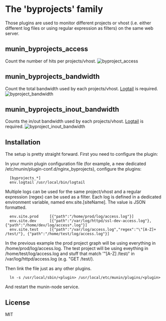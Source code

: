 # The 'byprojects' family
Those plugins are used to monitor different projects or vhost (i.e. either different log files or using regular expression as filters) on the same web server.

## munin_byprojects_access
Count the number of hits per projects/vhost.
![byproject_access](https://www.mantor.org/~northox/misc/munin-plugins/nginx_byprojects_access1-month.png "byproject_access")

## munin_byprojects_bandwidth
Count the total bandwidth used by each projects/vhost. [Logtail](https://www.fourmilab.ch/webtools/logtail/) is required.
![byproject_bandwidth](https://www.mantor.org/~northox/misc/munin-plugins/apache_byprojects_bandwidth-month.png "byproject_bandwidth")

## munin_byprojects_inout_bandwidth
Counts the in/out bandwidth used by each projects/vhost. [Logtail](https://www.fourmilab.ch/webtools/logtail/) is required.
![byproject_inout_bandwidth](https://www.mantor.org/~northox/misc/munin-plugins/apache_byprojects_inout_bandwidth-month.png "byproject_inout_bandwidth")

## Installation
The setup is pretty straight forward. First you need to configure the plugin:

In your munin plugin configuration file (for example, a new dedicated /etc/munin/plugin-conf.d/nginx_byprojects), configure the plugins:

      [byprojects_*]
      env.logtail /usr/local/bin/logtail

Multiple logs can be used for the same project/vhost and a regular expression (regex) can be used as a filter.
Each log is defined in a dedicated environment variable, named env.site.[siteName]. The value is JSON formatted.

      env.site.prod 	[{"path":"/home/prod/log/access.log"}]
      env.site.dev		[{"path":"/var/log/httpd/ssl-dev-access.log"}, {"path":"/home/dev/log/access*.log"}]
      env.site.test 	[{"path":"/var/log/access.log","regex":"\"[A-Z]+ /test/"}, {"path":"/home/test/log/access.log"}]

In the previous example the prod project graph will be using everything in /home/prod/log/access.log. The test project will be using eveything in /home/test/log/access.log and stuff that match '"[A-Z] /test/' in /var/log/httpd/access.log (e.g. "GET /test/).

Then link the file just as any other plugins.

      ln -s /usr/local/sbin/<plugin> /usr/local/etc/munin/plugins/<plugin>

And restart the munin-node service.

## License
MIT
